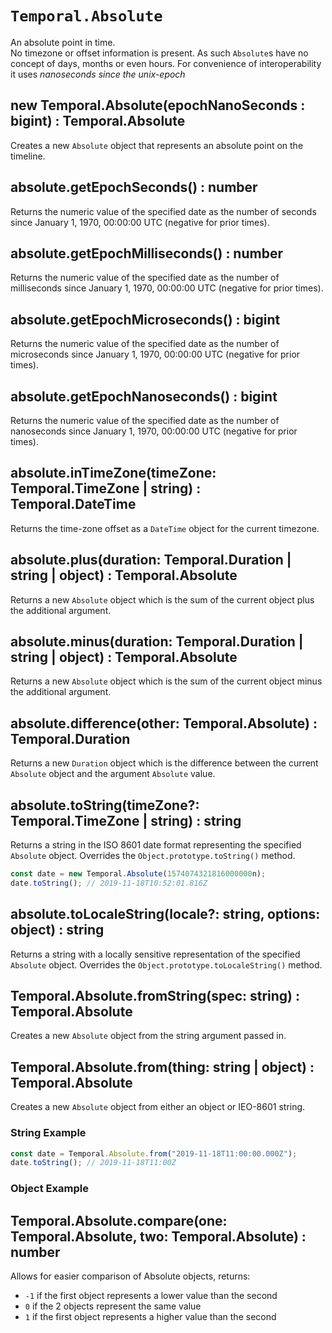 # `Temporal.Absolute`

An absolute point in time.  
No timezone or offset information is present. As such `Absolute`s have no concept of days, months or even hours. For convenience of interoperability it uses _nanoseconds since the unix-epoch_

## new Temporal.Absolute(epochNanoSeconds : bigint) : Temporal.Absolute

Creates a new `Absolute` object that represents an absolute point on the timeline.

## absolute.getEpochSeconds() : number

Returns the numeric value of the specified date as the number of seconds since January 1, 1970, 00:00:00 UTC (negative for prior times).

## absolute.getEpochMilliseconds() : number

Returns the numeric value of the specified date as the number of milliseconds since January 1, 1970, 00:00:00 UTC (negative for prior times).

## absolute.getEpochMicroseconds() : bigint

Returns the numeric value of the specified date as the number of microseconds since January 1, 1970, 00:00:00 UTC (negative for prior times).

## absolute.getEpochNanoseconds() : bigint

Returns the numeric value of the specified date as the number of nanoseconds since January 1, 1970, 00:00:00 UTC (negative for prior times).

## absolute.inTimeZone(timeZone: Temporal.TimeZone | string) : Temporal.DateTime

Returns the time-zone offset as a `DateTime` object for the current timezone.

## absolute.plus(duration: Temporal.Duration | string | object) : Temporal.Absolute

Returns a new `Absolute` object which is the sum of the current object plus the additional argument.

## absolute.minus(duration: Temporal.Duration | string | object) : Temporal.Absolute

Returns a new `Absolute` object which is the sum of the current object minus the additional argument.

## absolute.difference(other: Temporal.Absolute) : Temporal.Duration

Returns a new `Duration` object which is the difference between the current `Absolute` object and the argument `Absolute` value.

## absolute.toString(timeZone?: Temporal.TimeZone | string) : string

Returns a string in the ISO 8601 date format representing the specified `Absolute` object. Overrides the `Object.prototype.toString()` method.

```js
const date = new Temporal.Absolute(1574074321816000000n);
date.toString(); // 2019-11-18T10:52:01.816Z
```

## absolute.toLocaleString(locale?: string, options: object) : string

Returns a string with a locally sensitive representation of the specified `Absolute` object. Overrides the `Object.prototype.toLocaleString()` method.

## Temporal.Absolute.fromString(spec: string) : Temporal.Absolute

Creates a new `Absolute` object from the string argument passed in.

## Temporal.Absolute.from(thing: string | object) : Temporal.Absolute

Creates a new `Absolute` object from either an object or IEO-8601 string.

### String Example

```js
const date = Temporal.Absolute.from("2019-11-18T11:00:00.000Z");
date.toString(); // 2019-11-18T11:00Z
```

### Object Example

## Temporal.Absolute.compare(one: Temporal.Absolute, two: Temporal.Absolute) : number

Allows for easier comparison of Absolute objects, returns:

- `-1` if the first object represents a lower value than the second
- `0` if the 2 objects represent the same value
- `1` if the first object represents a higher value than the second
